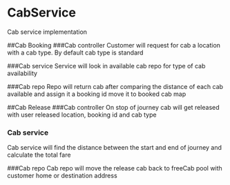 # CabService
Cab service implementation

##Cab Booking
###Cab controller
Customer will request for cab a location with a cab type. By default cab type is standard

###Cab service
Service will look in available cab repo for type of cab availability 

###Cab repo
Repo will return cab after comparing the distance of each cab available and assign it a booking id move it to booked cab map

##Cab Release
###Cab controller
On stop of journey cab will get released with user released location, booking id and cab type 

### Cab service
Cab service will find the distance between the start and end of journey and calculate the total fare

###Cab repo
Cab repo will move the release cab back to freeCab pool with customer home or destination address
